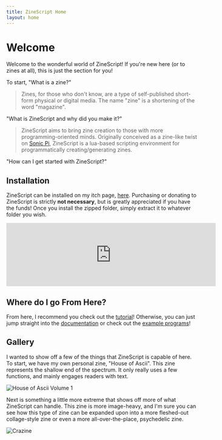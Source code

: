 ```yaml
---
title: ZineScript Home
layout: home
---
```


# Welcome

Welcome to the wonderful world of ZineScript! If you're new here (or to zines at all), this is just the section for you!

To start, "What is a zine?"

> Zines, for those who don't know, are a type of self-published short-form physical or digital media. The name "zine" is a shortening of the word "magazine".

"What is ZineScript and why did you make it?"

> ZineScript aims to bring zine creation to those with more programming-oriented minds. Originally conceived as a zine-like twist on [Sonic Pi](https://sonic-pi.net/), ZineScript is a lua-based scripting environment for programmatically creating/generating zines.

"How can I get started with ZineScript?"

## Installation

ZineScript can be installed on my itch page, [here](https://cmdrapollo.itch.io/ZineScript/). Purchasing or donating to ZineScript is strictly **not necessary**, but is greatly appreciated if you have the funds! Once you install the zipped folder, simply extract it to whatever folder you wish.

<iframe frameborder="0" src="https://itch.io/embed/3795542" width="552" height="167"><a href="https://cmdrapollo.itch.io/zinescript">ZineScript by CmdrApollo</a></iframe>

## Where do I go From Here?

From here, I recommend you check out the [tutorial](tutorial/)! Otherwise, you can just jump straight into the [documentation](documentation/) or check out the [example programs](examples/)!

## Gallery

I wanted to show off a few of the things that ZineScript is capable of here. To start, we have my own personal zine, "House of Ascii". This zine represents the shallow end of the spectrum. It only really uses a few functions, and mainly engages readers with text.

![House of Ascii Volume 1](./houseofascii1.png "House of Ascii Volume 1")

Next is something a little more extreme that shows off more of what ZineScript can handle. This zine is more image-heavy, and I'm sure you can see how this type of zine can be expanded upon into a more fleshed-out collage-style zine or even a more all-over-the-place, psychedelic zine.

![Crazine](./crazine.png "Crazine")
